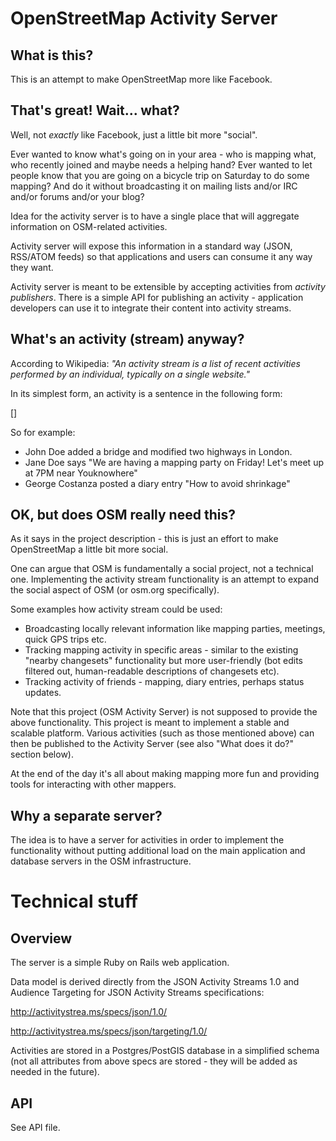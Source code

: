 OpenStreetMap Activity Server
=============================

## What is this?

This is an attempt to make OpenStreetMap more like Facebook.

## That's great! Wait... what?

Well, not *exactly* like Facebook, just a little bit more "social".

Ever wanted to know what's going on in your area - who is mapping what, who recently joined and maybe needs a helping
hand? Ever wanted to let people know that you are going on a bicycle trip on Saturday to do some mapping? And do it
without broadcasting it on mailing lists and/or IRC and/or forums and/or your blog?

Idea for the activity server is to have a single place that will aggregate information on OSM-related activities.

Activity server will expose this information in a standard way (JSON, RSS/ATOM feeds) so that applications and users can
consume it any way they want.

Activity server is meant to be extensible by accepting activities from *activity publishers*. There is a simple API for
publishing an activity - application developers can use it to integrate their content into activity streams.

## What's an activity (stream) anyway?

According to Wikipedia: *"An activity stream is a list of recent activities performed by an individual, typically on a single website."*

In its simplest form, an activity is a sentence in the following form:

<actor> <verb> <object> [<target>]

So for example:

* John Doe added a bridge and modified two highways in London.
* Jane Doe says "We are having a mapping party on Friday! Let's meet up at 7PM near Youknowhere"
* George Costanza posted a diary entry "How to avoid shrinkage"

## OK, but does OSM really need this?

As it says in the project description - this is just an effort to make OpenStreetMap a little bit more social.

One can argue that OSM is fundamentally a social project, not a technical one. Implementing the activity stream functionality is an attempt to expand the social aspect of OSM (or osm.org specifically).

Some examples how activity stream could be used:

* Broadcasting locally relevant information like mapping parties, meetings, quick GPS trips etc.
* Tracking mapping activity in specific areas - similar to the existing "nearby changesets" functionality but more user-friendly (bot edits filtered out, human-readable descriptions of changesets etc).
* Tracking activity of friends - mapping, diary entries, perhaps status updates.

Note that this project (OSM Activity Server) is not supposed to provide the above functionality. This project is meant to implement a stable and scalable platform. Various activities (such as those mentioned above) can then be published to the Activity Server (see also "What does it do?" section below).

At the end of the day it's all about making mapping more fun and providing tools for interacting with other mappers.

## Why a separate server?

The idea is to have a server for activities in order to implement the functionality without putting additional load on the main application and database servers in the OSM infrastructure.

# Technical stuff

## Overview

The server is a simple Ruby on Rails web application.

Data model is derived directly from the JSON Activity Streams 1.0 and Audience Targeting for JSON Activity Streams specifications:

http://activitystrea.ms/specs/json/1.0/

http://activitystrea.ms/specs/json/targeting/1.0/

Activities are stored in a Postgres/PostGIS database in a simplified schema (not all attributes from above specs are
stored - they will be added as needed in the future).

## API

See API file.

